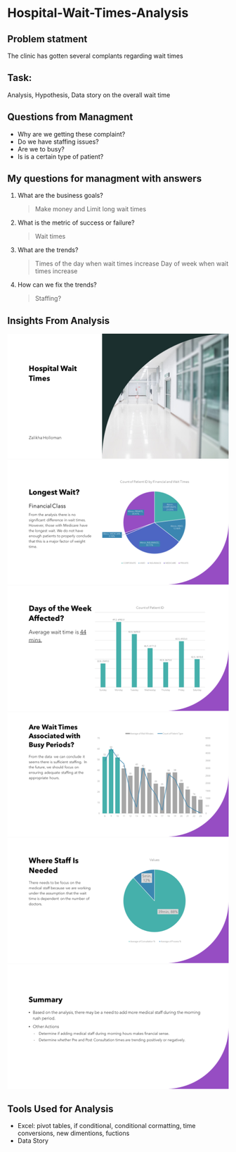 # Hospital-Wait-Times-Analysis


## Problem statment
The clinic has gotten several complants regarding wait times
## Task:
 Analysis, Hypothesis, Data story on the overall wait time

## Questions from Managment
- Why are we getting these complaint?
- Do we have staffing issues?
- Are we to busy?
- Is is a certain type of patient?

## My questions for managment with answers
1. What are the business goals?
    
    > Make money and Limit long wait times
2. What is the metric of success or failure?
    
    >Wait times
3. What are the trends?
    
    >Times of the day when wait times increase 
    >Day of week when wait times increase
4. How can we fix the trends?
    >Staffing?

## Insights From Analysis
![Slide1.png](./Images/Visualization/Slide1.PNG?raw=true)
![Slide2.png](./Images/Visualization/Slide2.PNG?raw=true)
![Slide3.png](./Images/Visualization/Slide3.PNG?raw=true)
![Slide4.png](./Images/Visualization/Slide4.PNG?raw=true)
![Slide5.png](./Images/Visualization/Slide5.PNG?raw=true)
![Slide6.png](./Images/Visualization/Slide6.PNG?raw=true)




## Tools Used for Analysis
- Excel: pivot tables, if conditional, conditional cormatting, time conversions, new dimentions, fuctions
- Data Story
